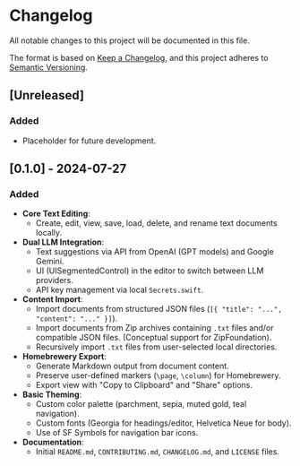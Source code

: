 # Changelog

All notable changes to this project will be documented in this file.

The format is based on [Keep a Changelog](https://keepachangelog.com/en/1.0.0/),
and this project adheres to [Semantic Versioning](https://semver.org/spec/v2.0.0.html).

## [Unreleased]

### Added
- Placeholder for future development.

## [0.1.0] - 2024-07-27

### Added
- **Core Text Editing**:
    - Create, edit, view, save, load, delete, and rename text documents locally.
- **Dual LLM Integration**:
    - Text suggestions via API from OpenAI (GPT models) and Google Gemini.
    - UI (UISegmentedControl) in the editor to switch between LLM providers.
    - API key management via local `Secrets.swift`.
- **Content Import**:
    - Import documents from structured JSON files (`[{ "title": "...", "content": "..." }]`).
    - Import documents from Zip archives containing `.txt` files and/or compatible JSON files. (Conceptual support for ZipFoundation).
    - Recursively import `.txt` files from user-selected local directories.
- **Homebrewery Export**:
    - Generate Markdown output from document content.
    - Preserve user-defined markers (`\page`, `\column`) for Homebrewery.
    - Export view with "Copy to Clipboard" and "Share" options.
- **Basic Theming**:
    - Custom color palette (parchment, sepia, muted gold, teal navigation).
    - Custom fonts (Georgia for headings/editor, Helvetica Neue for body).
    - Use of SF Symbols for navigation bar icons.
- **Documentation**:
    - Initial `README.md`, `CONTRIBUTING.md`, `CHANGELOG.md`, and `LICENSE` files.

